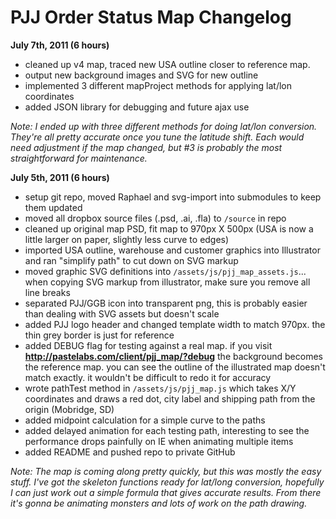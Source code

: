 # PJJ Order Status Map Changelog

**July 7th, 2011 (6 hours)**

- cleaned up v4 map, traced new USA outline closer to reference map.
- output new background images and SVG for new outline
- implemented 3 different mapProject methods for applying lat/lon coordinates
- added JSON library for debugging and future ajax use

_Note:
I ended up with three different methods for doing lat/lon conversion. They're all pretty accurate once you tune the latitude shift. Each would need adjustment if the map changed, but #3 is probably the most straightforward for maintenance._


**July 5th, 2011 (6 hours)**

- setup git repo, moved Raphael and svg-import into submodules to keep them updated
- moved all dropbox source files (.psd, .ai, .fla) to `/source` in repo
- cleaned up original map PSD, fit map to 970px X 500px (USA is now a little larger on paper, slightly less curve to edges)
- imported USA outline, warehouse and customer graphics into Illustrator and ran "simplify path" to cut down on SVG markup
- moved graphic SVG definitions into `/assets/js/pjj_map_assets.js`... when copying SVG markup from illustrator, make sure you remove all line breaks
- separated PJJ/GGB icon into transparent png, this is probably easier than dealing with SVG assets but doesn't scale
- added PJJ logo header and changed template width to match 970px. the thin grey border is just for reference
- added DEBUG flag for testing against a real map. if you visit **http://pastelabs.com/client/pjj_map/?debug** the background becomes the reference map. you can see the outline of the illustrated map doesn't match exactly. it wouldn't be difficult to redo it for accuracy
- wrote pathTest method in `/assets/js/pjj_map.js` which takes X/Y coordinates and draws a red dot, city label and shipping path from the origin (Mobridge, SD)
- added midpoint calculation for a simple curve to the paths
- added delayed animation for each testing path, interesting to see the performance drops painfully on IE when animating multiple items
- added README and pushed repo to private GitHub

_Note:
The map is coming along pretty quickly, but this was mostly the easy stuff. I've got the skeleton functions ready for lat/long conversion, hopefully I can just work out a simple formula that gives accurate results. From there it's gonna be animating monsters and lots of work on the path drawing._







